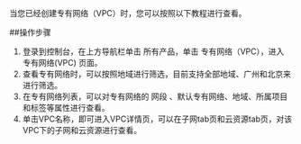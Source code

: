 当您已经创建专有网络（VPC）时，您可以按照以下教程进行查看。

##操作步骤

1. 登录到控制台，在上方导航栏单击 所有产品，单击 专有网络（VPC），进入 专有网络(VPC) 页面。
2. 查看专有网络时，可以按照地域进行筛选，目前支持全部地域、广州和北京来进行筛选。
3. 在专有网络列表，可以对专有网络的	网段	、默认专有网络、地域、所属项目和标签等属性进行查看。
4. 单击VPC名称，即可进入VPC详情页，可以在子网tab页和云资源tab页，对该VPC下的子网和云资源进行查看。
